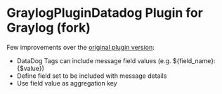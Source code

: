 # GraylogPluginDatadog Plugin for Graylog (fork)

Few improvements over the [original plugin version](https://github.com/underdogio/graylog-plugin-datadog):

* DataDog Tags can include message field values (e.g. ${field_name}:{$value})
* Define field set to be included with message details    
* Use field value as aggregation key
 